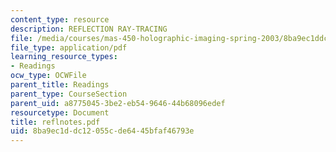 ```yaml
---
content_type: resource
description: REFLECTION RAY-TRACING
file: /media/courses/mas-450-holographic-imaging-spring-2003/8ba9ec1ddc12055cde6445bfaf46793e_reflnotes.pdf
file_type: application/pdf
learning_resource_types:
- Readings
ocw_type: OCWFile
parent_title: Readings
parent_type: CourseSection
parent_uid: a8775045-3be2-eb54-9646-44b68096edef
resourcetype: Document
title: reflnotes.pdf
uid: 8ba9ec1d-dc12-055c-de64-45bfaf46793e
---
```

